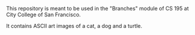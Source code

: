 This repository is meant to be used in the "Branches" module of CS 195 at City College of San Francisco.

It contains ASCII art images of a cat, a dog and a turtle.
